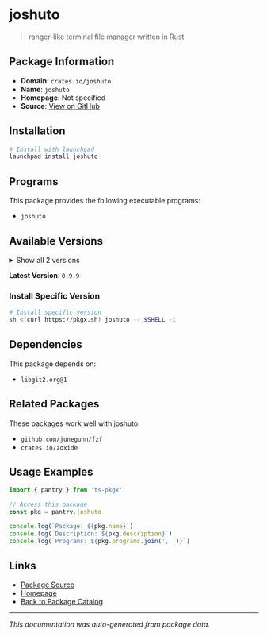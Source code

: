 # joshuto

> ranger-like terminal file manager written in Rust

## Package Information

- **Domain**: `crates.io/joshuto`
- **Name**: `joshuto`
- **Homepage**: Not specified
- **Source**: [View on GitHub](https://github.com/pkgxdev/pantry/tree/main/projects/crates.io/joshuto/package.yml)

## Installation

```bash
# Install with launchpad
launchpad install joshuto
```

## Programs

This package provides the following executable programs:

- `joshuto`

## Available Versions

<details>
<summary>Show all 2 versions</summary>

- `0.9.9`, `0.9.8`

</details>

**Latest Version**: `0.9.9`

### Install Specific Version

```bash
# Install specific version
sh <(curl https://pkgx.sh) joshuto -- $SHELL -i
```

## Dependencies

This package depends on:

- `libgit2.org@1`

## Related Packages

These packages work well with joshuto:

- `github.com/junegunn/fzf`
- `crates.io/zoxide`

## Usage Examples

```typescript
import { pantry } from 'ts-pkgx'

// Access this package
const pkg = pantry.joshuto

console.log(`Package: ${pkg.name}`)
console.log(`Description: ${pkg.description}`)
console.log(`Programs: ${pkg.programs.join(', ')}`)
```

## Links

- [Package Source](https://github.com/pkgxdev/pantry/tree/main/projects/crates.io/joshuto/package.yml)
- [Homepage](#)
- [Back to Package Catalog](../package-catalog.md)

---

*This documentation was auto-generated from package data.*
